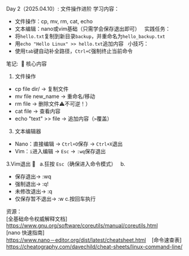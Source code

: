 Day 2（2025.04.10）: 文件操作进阶
学习内容：  
- 文件操作：cp, mv, rm, cat, echo  
- 文本编辑：nano或vim基础（只需学会保存退出即可）  
实践任务：  
- 将`hello.txt`复制到新目录`backup`，并重命名为`hello_backup.txt`  
- 用`echo "Hello Linux" >> hello.txt`追加内容  
小技巧：  
- 使用`tab`键自动补全路径，`Ctrl+C`强制终止当前命令

笔记: 
🔑 核心内容  
1. 文件操作
- cp file dir/ → 复制文件  
- mv file new_name → 重命名/移动  
- rm file → 删除文件⚠️不可逆！）  
- cat file → 查看内容  
- echo "text" >> file → 追加内容（`>`覆盖）  

3. 文本编辑器  
- Nano：直接编辑 → `Ctrl+O`保存 → `Ctrl+X`退出  
- Vim：`i`进入编辑 → `Esc` → `:wq`保存退出

3.Vim退出 🚪  
a.狂按 `Esc`（确保进入命令模式）  
b.  
- 保存退出→ :wq 
- 强制退出→ :q! 
- 未修改退出→ :q  
- 仅保存暂不退出→ :w
c.按回车执行 

资源：  
[全基础命令权威解释文档]   
https://www.gnu.org/software/coreutils/manual/coreutils.html  
[nano 快速指南]  
https://www.nano－editor.org/dist/latest/cheatsheet.html    
[命令速查表]  
https://cheatography.com/davechild/cheat-sheets/linux-command-line/
